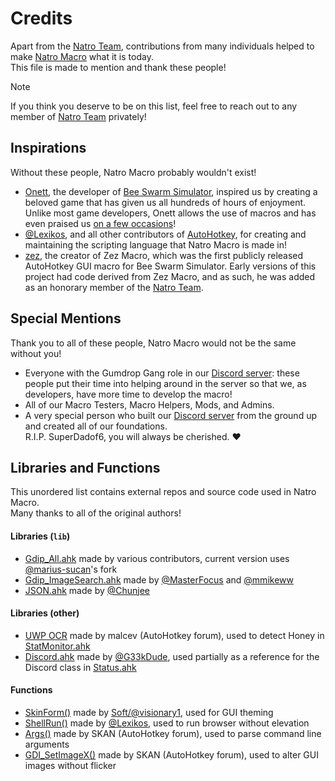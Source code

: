 # Credits

Apart from the [Natro Team](https://github.com/NatroTeam), contributions from many individuals helped to make [Natro Macro](https://github.com/NatroTeam/NatroMacro) what it is today.<br>
This file is made to mention and thank these people!
> [!NOTE]  
> If you think you deserve to be on this list, feel free to reach out to any member of [Natro Team](https://github.com/NatroTeam) privately!

## Inspirations

Without these people, Natro Macro probably wouldn't exist!
- [Onett][onett-link], the developer of [Bee Swarm Simulator][bss-link], inspired us by creating a beloved game that has given us all hundreds of hours of enjoyment. Unlike most game developers, Onett allows the use of macros and has even praised us [on a few occasions][onettflex-link]!
- [@Lexikos](https://github.com/Lexikos), and all other contributors of [AutoHotkey][ahk-link], for creating and maintaining the scripting language that Natro Macro is made in!
- [zez][zez-link], the creator of Zez Macro, which was the first publicly released AutoHotkey GUI macro for Bee Swarm Simulator. Early versions of this project had code derived from Zez Macro, and as such, he was added as an honorary member of the [Natro Team](https://github.com/NatroTeam).

## Special Mentions

Thank you to all of these people, Natro Macro would not be the same without you!
 - Everyone with the Gumdrop Gang role in our [Discord server][discord-link]: these people put their time into helping around in the server so that we, as developers, have more time to develop the macro!
 - All of our Macro Testers, Macro Helpers, Mods, and Admins.
 - A very special person who built our [Discord server][discord-link] from the ground up and created all of our foundations.<br>R.I.P. SuperDadof6, you will always be cherished. ❤

## Libraries and Functions

This unordered list contains external repos and source code used in Natro Macro.<br>
Many thanks to all of the original authors!

#### Libraries (`lib`)
 - [Gdip_All.ahk][lib-gdip] made by various contributors, current version uses [@marius-sucan](https://github.com/marius-sucan)'s fork
 - [Gdip_ImageSearch.ahk][lib-gdip-imagesearch] made by [@MasterFocus](https://github.com/MasterFocus) and [@mmikeww](https://github.com/mmikeww)
 - [JSON.ahk][lib-json] made by [@Chunjee](https://github.com/Chunjee)

#### Libraries (other)
 - [UWP OCR][lib-ocr] made by malcev (AutoHotkey forum), used to detect Honey in [StatMonitor.ahk](https://github.com/NatroTeam/NatroMacro/blob/main/submacros/StatMonitor.ahk)
 - [Discord.ahk][lib-discord] made by [@G33kDude](https://github.com/G33kDude), used partially as a reference for the Discord class in [Status.ahk](https://github.com/NatroTeam/NatroMacro/blob/main/submacros/Status.ahk)

#### Functions
 - [SkinForm()][func-skin] made by [Soft/@visionary1](https://github.com/visionary1), used for GUI theming
 - [ShellRun()][func-shellrun] made by [@Lexikos](https://github.com/Lexikos), used to run browser without elevation
 - [Args()][func-args] made by SKAN (AutoHotkey forum), used to parse command line arguments
 - [GDI_SetImageX()][func-gdi-setimagex] made by SKAN (AutoHotkey forum), used to alter GUI images without flicker

<!-- reference links -->
[onett-link]: https://www.roblox.com/users/1912490/profile
[bss-link]: https://www.roblox.com/games/1537690962
[onettflex-link]: https://github.com/NatroTeam/.github/blob/main/assets/files/onettflex.md
[ahk-link]: https://github.com/AutoHotkey/AutoHotkey
[zez-link]: https://www.roblox.com/users/1880725/profile
[discord-link]: https://discord.gg/natromacro
[lib-gdip]: https://github.com/marius-sucan/AHK-GDIp-Library-Compilation/blob/master/ahk-v1-1/Gdip_All.ahk
[lib-gdip-imagesearch]: https://github.com/MasterFocus/AutoHotkey/blob/master/Functions/Gdip_ImageSearch/Gdip_ImageSearch.ahk
[lib-json]: https://github.com/Chunjee/json.ahk
[lib-ocr]: https://www.autohotkey.com/boards/viewtopic.php?t=72674
[lib-discord]: https://github.com/G33kDude/Discord.ahk
[func-skin]: https://www.autohotkey.com/boards/viewtopic.php?t=5841
[func-shellrun]: https://github.com/Lexikos/AutoHotkey-Release/blob/master/installer/source/Lib/ShellRun.ahk
[func-args]: https://www.autohotkey.com/boards/viewtopic.php?t=4357
[func-gdi-setimagex]: https://www.autohotkey.com/boards/viewtopic.php?t=50164#p222675
